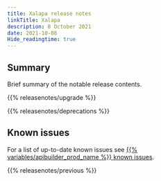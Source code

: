 ```yaml
---
title: Xalapa release notes
linkTitle: Xalapa
description: 8 October 2021
date: 2021-10-08
Hide_readingtime: true
---
```

## Summary
Brief summary of the notable release contents.

{{% releasenotes/upgrade %}}

<!-- ## Breaking changes -->

<!-- ## Features -->

<!-- ## Fixes -->

{{% releasenotes/deprecations %}}

<!-- Regenerate modules/plugins with api-builder-tools script -->
<!-- ## Updated modules -->

<!-- ## Updated plugins -->

## Known issues
For a list of up-to-date known issues see [{{% variables/apibuilder_prod_name %}} known issues](/docs/known_issues/).


{{% releasenotes/previous %}}